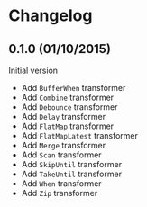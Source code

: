 # Changelog

## 0.1.0 (01/10/2015)
Initial version

- Add `BufferWhen` transformer
- Add `Combine` transformer
- Add `Debounce` transformer
- Add `Delay` transformer
- Add `FlatMap` transformer
- Add `FlatMapLatest` transformer
- Add `Merge` transformer
- Add `Scan` transformer
- Add `SkipUntil` transformer
- Add `TakeUntil` transformer
- Add `When` transformer
- Add `Zip` transformer
